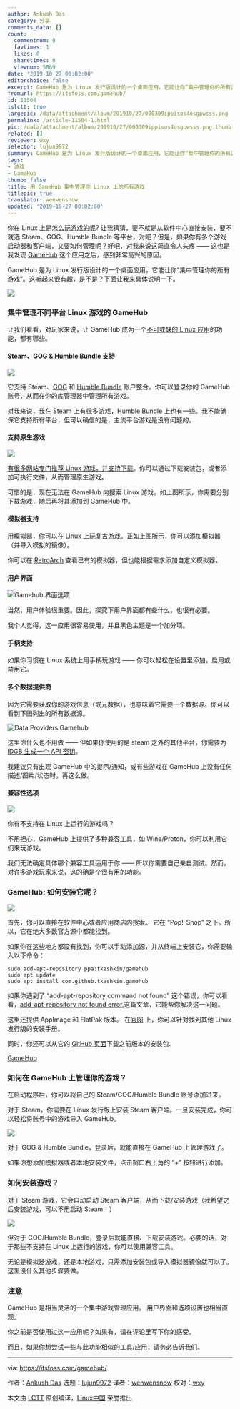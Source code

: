 ```yaml
---
author: Ankush Das
category: 分享
comments_data: []
count:
  commentnum: 0
  favtimes: 1
  likes: 0
  sharetimes: 0
  viewnum: 5869
date: '2019-10-27 00:02:00'
editorchoice: false
excerpt: GameHub 是为 Linux 发行版设计的一个桌面应用，它能让你“集中管理你的所有游戏”。
fromurl: https://itsfoss.com/gamehub/
id: 11504
islctt: true
largepic: /data/attachment/album/201910/27/000309ippisos4osgpwsss.png
permalink: /article-11504-1.html
pic: /data/attachment/album/201910/27/000309ippisos4osgpwsss.png.thumb.jpg
related: []
reviewer: wxy
selector: lujun9972
summary: GameHub 是为 Linux 发行版设计的一个桌面应用，它能让你“集中管理你的所有游戏”。
tags:
- 游戏
- GameHub
thumb: false
title: 用 GameHub 集中管理你 Linux 上的所有游戏
titlepic: true
translator: wenwensnow
updated: '2019-10-27 00:02:00'
---
```


你在 Linux 上是怎么[玩游戏的呢](https://itsfoss.com/linux-gaming-guide/)? 让我猜猜，要不就是从软件中心直接安装，要不就选 Steam、GOG、Humble Bundle 等平台，对吧？但是，如果你有多个游戏启动器和客户端，又要如何管理呢？好吧，对我来说这简直令人头疼 —— 这也是我发现 [GameHub](https://tkashkin.tk/projects/gamehub/) 这个应用之后，感到非常高兴的原因。


GameHub 是为 Linux 发行版设计的一个桌面应用，它能让你“集中管理你的所有游戏”。这听起来很有趣，是不是？下面让我来具体说明一下。


![](/data/attachment/album/201910/27/000309ippisos4osgpwsss.png)


### 集中管理不同平台 Linux 游戏的 GameHub


让我们看看，对玩家来说，让 GameHub 成为一个[不可或缺的 Linux 应用](https://itsfoss.com/essential-linux-applications/)的功能，都有哪些。


#### Steam、GOG & Humble Bundle 支持


![](/data/attachment/album/201910/27/000317qlfqr5fuzsvyjbr1.png)


它支持 Steam、[GOG](https://www.gog.com/) 和 [Humble Bundle](https://www.humblebundle.com/monthly?partner=itsfoss) 账户整合。你可以登录你的 GameHub 账号，从而在你的库管理器中管理所有游戏。


对我来说，我在 Steam 上有很多游戏，Humble Bundle 上也有一些。我不能确保它支持所有平台，但可以确信的是，主流平台游戏是没有问题的。


#### 支持原生游戏


![](/data/attachment/album/201910/27/000505juudl833dkcabrdu.png)


[有很多网站专门推荐 Linux 游戏，并支持下载](https://itsfoss.com/download-linux-games/)。你可以通过下载安装包，或者添加可执行文件，从而管理原生游戏。


可惜的是，现在无法在 GameHub 内搜索 Linux 游戏。如上图所示，你需要分别下载游戏，随后再将其添加到 GameHub 中。


#### 模拟器支持


用模拟器，你可以在 [Linux 上玩复古游戏](https://itsfoss.com/play-retro-games-linux/)。正如上图所示，你可以添加模拟器（并导入模拟的镜像）。


你可以在 [RetroArch](https://www.retroarch.com/) 查看已有的模拟器，但也能根据需求添加自定义模拟器。


#### 用户界面


![Gamehub 界面选项](/data/attachment/album/201910/27/000334qk168kv8ddhs1651.png)


当然，用户体验很重要。因此，探究下用户界面都有些什么，也很有必要。


我个人觉得，这一应用很容易使用，并且黑色主题是一个加分项。


#### 手柄支持


如果你习惯在 Linux 系统上用手柄玩游戏 —— 你可以轻松在设置里添加，启用或禁用它。


#### 多个数据提供商


因为它需要获取你的游戏信息（或元数据），也意味着它需要一个数据源。你可以看到下图列出的所有数据源。


![Data Providers Gamehub](/data/attachment/album/201910/27/000340h4l33oskpalld4ql.png)


这里你什么也不用做 —— 但如果你使用的是 steam 之外的其他平台，你需要为 [IDGB 生成一个 API 密钥](https://www.igdb.com/api)。


我建议只有出现 GameHub 中的提示/通知，或有些游戏在 GameHub 上没有任何描述/图片/状态时，再这么做。


#### 兼容性选项


![](/data/attachment/album/201910/27/000345xq04r6ag2qy40r62.png)


你有不支持在 Linux 上运行的游戏吗？


不用担心，GameHub 上提供了多种兼容工具，如 Wine/Proton，你可以利用它们来玩游戏。


我们无法确定具体哪个兼容工具适用于你 —— 所以你需要自己亲自测试。然而，对许多游戏玩家来说，这的确是个很有用的功能。


### GameHub: 如何安装它呢？


![](/data/attachment/album/201910/27/000346xggt64tuxuraqtup.jpg)


首先，你可以直接在软件中心或者应用商店内搜索。 它在 “Pop!\_Shop” 之下。所以，它在绝大多数官方源中都能找到。


如果你在这些地方都没有找到，你可以手动添加源，并从终端上安装它，你需要输入以下命令：



```
sudo add-apt-repository ppa:tkashkin/gamehub
sudo apt update
sudo apt install com.github.tkashkin.gamehub
```

如果你遇到了 “add-apt-repository command not found” 这个错误，你可以看看，[add-apt-repository not found error.](https://itsfoss.com/add-apt-repository-command-not-found/)这篇文章，它能帮你解决这一问题。


这里还提供 AppImage 和 FlatPak 版本。 在[官网](https://tkashkin.tk/projects/gamehub/) 上，你可以针对找到其他 Linux 发行版的安装手册。


同时，你还可以从它的 [GitHub 页面](https://github.com/tkashkin/GameHub/releases)下载之前版本的安装包.


[GameHub](https://tkashkin.tk/projects/gamehub/)


### 如何在 GameHub 上管理你的游戏？


在启动程序后，你可以将自己的 Steam/GOG/Humble Bundle 账号添加进来。


对于 Steam，你需要在 Linux 发行版上安装 Steam 客户端。一旦安装完成，你可以轻松将账号中的游戏导入 GameHub。


![](/data/attachment/album/201910/27/000348qt4pzsgpolbaa4bm.png)


对于 GOG & Humble Bundle，登录后，就能直接在 GameHub 上管理游戏了。


如果你想添加模拟器或者本地安装文件，点击窗口右上角的 “+” 按钮进行添加。


### 如何安装游戏？


对于 Steam 游戏，它会自动启动 Steam 客户端，从而下载/安装游戏（我希望之后安装游戏，可以不用启动 Steam！）


![](/data/attachment/album/201910/27/000351p8trtkzt7ttct2rs.png)


但对于 GOG/Humble Bundle，登录后就能直接、下载安装游戏。必要的话，对于那些不支持在 Linux 上运行的游戏，你可以使用兼容工具。


无论是模拟器游戏，还是本地游戏，只需添加安装包或导入模拟器镜像就可以了。这里没什么其他步骤要做。


### 注意


GameHub 是相当灵活的一个集中游戏管理应用。 用户界面和选项设置也相当直观。


你之前是否使用过这一应用呢？如果有，请在评论里写下你的感受。


而且，如果你想尝试一些与此功能相似的工具/应用，请务必告诉我们。




---


via: <https://itsfoss.com/gamehub/>


作者：[Ankush Das](https://itsfoss.com/author/ankush/) 选题：[lujun9972](https://github.com/lujun9972) 译者：[wenwensnow](https://github.com/wenwensnow) 校对：[wxy](https://github.com/wxy)


本文由 [LCTT](https://github.com/LCTT/TranslateProject) 原创编译，[Linux中国](https://linux.cn/) 荣誉推出